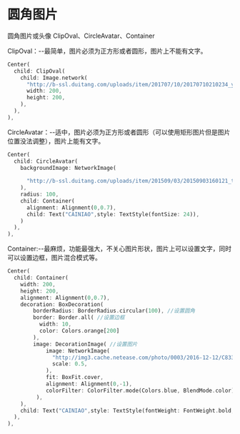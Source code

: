 # 圆角图片

圆角图片或头像 ClipOval、CircleAvatar、Container

ClipOval：--最简单，图片必须为正方形或者圆形，图片上不能有文字。
```dart
Center(
  child: ClipOval(
    child: Image.network(
      "http://b-ssl.duitang.com/uploads/item/201707/10/20170710210234_y3Kf5.jpeg",
      width: 200,
      height: 200,
    ),
  ),
),
```

CircleAvatar：--适中，图片必须为正方形或者圆形（可以使用矩形图片但是图片位置没法调整），图片上能有文字。

```dart
Center(
  child: CircleAvatar(
    backgroundImage: NetworkImage(
        
      "http://b-ssl.duitang.com/uploads/item/201509/03/20150903160121_tMLZn.jpeg",
    ),
    radius: 100,
    child: Container(
      alignment: Alignment(0,0.7),
      child: Text("CAINIAO",style: TextStyle(fontSize: 24)),
    )
  ),
),
```

Container:--最麻烦，功能最强大，不关心图片形状，图片上可以设置文字，同时可以设置边框，图片混合模式等。
```dart
Center(
  child: Container(
    width: 200,
    height: 200,
    alignment: Alignment(0,0.7),
    decoration: BoxDecoration(
        borderRadius: BorderRadius.circular(100), //设置圆角
        border: Border.all( //设置边框
          width: 10,
          color: Colors.orange[200]
        ),
        image: DecorationImage( //设置图片
            image: NetworkImage(
              "http://img3.cache.netease.com/photo/0003/2016-12-12/C833NHCG00AJ0003.jpg",
              scale: 0.5,
            ),
            fit: BoxFit.cover,
            alignment: Alignment(0,-1),
            colorFilter: ColorFilter.mode(Colors.blue, BlendMode.color) //这只图片混合模式
         ),
    ),
    child: Text("CAINIAO",style: TextStyle(fontWeight: FontWeight.bold,fontSize: 24)),
  ),
),
```
